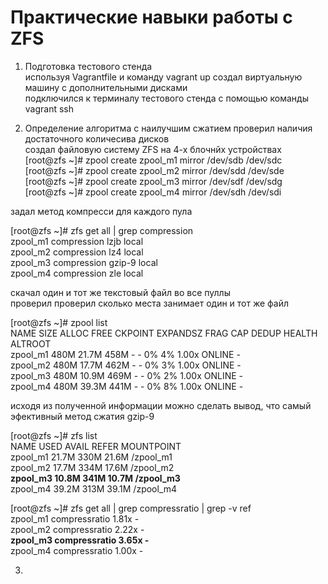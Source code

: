 # Практические навыки работы с ZFS  
  
1. Подготовка тестового стенда  
используя Vagrantfile и команду vagrant up создал виртуальную машину с дополнительными дисками  
подключился к терминалу тестового стенда с помощью команды vagrant ssh
  
2. Определение алгоритма с наилучшим сжатием
проверил наличия достаточного количесива дисков  
создал файловую систему ZFS на 4-х блочнйх устройствах  
[root@zfs ~]# zpool create zpool_m1 mirror /dev/sdb /dev/sdc  
[root@zfs ~]# zpool create zpool_m2 mirror /dev/sdd /dev/sde  
[root@zfs ~]# zpool create zpool_m3 mirror /dev/sdf /dev/sdg  
[root@zfs ~]# zpool create zpool_m4 mirror /dev/sdh /dev/sdi  
  
задал метод компресси для каждого пула  
  
[root@zfs ~]# zfs get all | grep compression  
zpool_m1  compression           lzjb                   local  
zpool_m2  compression           lz4                    local  
zpool_m3  compression           gzip-9                 local  
zpool_m4  compression           zle                    local  
  
скачал один и тот же текстовый файл во все пуллы  
проверил проверил сколько места занимает один и тот же файл  
  
[root@zfs ~]# zpool list  
NAME       SIZE  ALLOC   FREE  CKPOINT  EXPANDSZ   FRAG    CAP  DEDUP    HEALTH  ALTROOT  
zpool_m1   480M  21.7M   458M        -         -     0%     4%  1.00x    ONLINE  -  
zpool_m2   480M  17.7M   462M        -         -     0%     3%  1.00x    ONLINE  -  
zpool_m3   480M  10.9M   469M        -         -     0%     2%  1.00x    ONLINE  -  
zpool_m4   480M  39.3M   441M        -         -     0%     8%  1.00x    ONLINE  -  
  
исходя из полученной информации можно сделать вывод, что самый эфективный метод сжатия gzip-9  
  
[root@zfs ~]# zfs list  
NAME       USED  AVAIL     REFER  MOUNTPOINT  
zpool_m1  21.7M   330M     21.6M  /zpool_m1  
zpool_m2  17.7M   334M     17.6M  /zpool_m2  
**zpool_m3  10.8M   341M     10.7M  /zpool_m3**  
zpool_m4  39.2M   313M     39.1M  /zpool_m4  
  
[root@zfs ~]# zfs get all | grep compressratio | grep -v ref  
zpool_m1  compressratio         1.81x                  -  
zpool_m2  compressratio         2.22x                  -  
**zpool_m3  compressratio         3.65x                  -**  
zpool_m4  compressratio         1.00x                  -  
  
3. 

 
